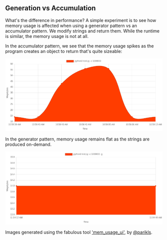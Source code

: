 ## Generation vs Accumulation

What's the difference in performance? A simple experiment is to see how memory usage is affected when using a generator pattern vs an accumulator pattern. We modify strings and return them. While the runtime is similar, the memory usage is not at all.

In the accumulator pattern, we see that the memory usage spikes as the program creates an object to return that's quite sizeable:

![Accumulator Memory Usage](media/python_accumulation_memory_usage.png)

In the generator pattern, memory usage remains flat as the strings are produced on-demand.

![Generator Memory Usage](media/python_generation_memory_usage.png)

Images generated using the fabulous tool ['mem_usage_ui'](https://github.com/parikls/mem_usage_ui), by [@parikls](https://github.com/parikls).